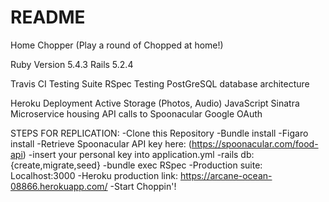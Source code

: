 # README
Home Chopper (Play a round of Chopped at home!)

Ruby Version 5.4.3
Rails 5.2.4

Travis CI Testing Suite
RSpec Testing
PostGreSQL database architecture

Heroku Deployment
Active Storage (Photos, Audio)
JavaScript 
Sinatra Microservice housing API calls to Spoonacular
Google OAuth

STEPS FOR REPLICATION:
-Clone this Repository
-Bundle install
-Figaro install
-Retrieve Spoonacular API key here: (https://spoonacular.com/food-api)
-insert your personal key into application.yml
-rails db:{create,migrate,seed}
-bundle exec RSpec
-Production suite: Localhost:3000
-Heroku production link: https://arcane-ocean-08866.herokuapp.com/
-Start Choppin'!
